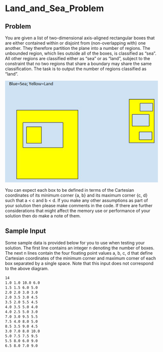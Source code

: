 # Land_and_Sea_Problem

## Problem
You are given a list of two-dimensional axis-aligned rectangular boxes that are either contained
within or disjoint from (non-overlapping with) one another. They therefore partition the plane into
a number of regions. The unbounded region, which lies outside all of the boxes, is classified as
“sea”. All other regions are classified either as “sea” or as “land”, subject to the constraint that no
two regions that share a boundary may share the same classification. The task is to output the
number of regions classified as “land”.

![](image/Untitled.png)

You can expect each box to be defined in terms of the Cartesian coordinates of its minimum
corner {a, b} and its maximum corner {c, d} such that a < c and b < d. If you make any other
assumptions as part of your solution then please make comments in the code. If there are further
considerations that might affect the memory use or performance of your solution then do make a
note of them.

## Sample Input
Some sample data is provided below for you to use when testing your solution. The first line
contains an integer n denoting the number of boxes. The next n lines contain the four floating
point values a, b, c, d that define Cartesian coordinates of the minimum corner and maximum
corner of each box separated by a single space. Note that this input does not correspond to the
above diagram.

~~~~
14
1.0 1.0 10.0 6.0
1.5 1.5 6.0 5.0
2.0 2.0 3.0 3.0
2.0 3.5 3.0 4.5
3.5 2.0 5.5 4.5
4.0 3.5 5.0 4.0
4.0 2.5 5.0 3.0
7.0 3.0 9.5 5.5
7.5 4.0 8.0 5.0
8.5 3.5 9.0 4.5
3.0 7.0 8.0 10.0
5.0 7.5 7.5 9.5
5.5 8.0 6.0 9.0
6.5 8.0 7.0 9.0
~~~~
